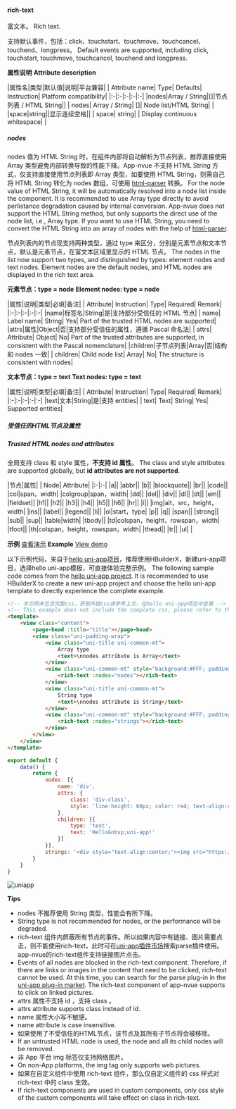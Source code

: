 #### rich-text

富文本。
Rich text.

支持默认事件，包括：click、touchstart、touchmove、touchcancel、touchend、longpress。
Default events are supported, including click, touchstart, touchmove, touchcancel, touchend and longpress.

**属性说明**
**Attribute description**

|属性名|类型|默认值|说明|平台兼容|
| Attribute name| Type| Defaults| Instruction| Platform compatibility|
|:-|:-|:-|:-|:-|
|nodes|Array / String|[]|节点列表 / HTML String||
| nodes| Array / String| \[]| Node list/HTML String| |
|space|string||显示连续空格||
| space| string| | Display continuous whitespace| |

##### nodes

nodes 值为 HTML String 时，在组件内部将自动解析为节点列表，推荐直接使用 Array 类型避免内部转换导致的性能下降。App-nvue 不支持 HTML String 方式，仅支持直接使用节点列表即 Array 类型，如要使用 HTML String，则需自己将 HTML String 转化为 nodes 数组，可使用 [html-parser](https://github.com/dcloudio/hello-uniapp/blob/master/common/html-parser.js) 转换。
For the node value of HTML String, it will be automatically resolved into a node list inside the component. It is recommended to use Array type directly to avoid perlistance degradation caused by internal conversion. App-nvue does not support the HTML String method, but only supports the direct use of the node list, i.e., Array type. If you want to use HTML String, you need to convert the HTML String into an array of nodes with the help of [html-parser](https://github.com/dcloudio/hello-uniapp/blob/master/common/html-parser.js).

节点列表内的节点现支持两种类型，通过 type 来区分，分别是元素节点和文本节点，默认是元素节点，在富文本区域里显示的 HTML 节点。
The nodes in the list now support two types, and distinguished by types: element nodes and text nodes. Element nodes are the default nodes, and HTML nodes are displayed in the rich text area.

**元素节点：type = node**
**Element nodes: type = node**

|属性|说明|类型|必填|备注|
| Attribute| Instruction| Type| Required| Remark|
|:-|:-|:-|:-|:-|
|name|标签名|String|是|支持部分受信任的 HTML 节点|
| name| Label name| String| Yes| Part of the trusted HTML nodes are supported|
|attrs|属性|Object|否|支持部分受信任的属性，遵循 Pascal 命名法|
| attrs| Attribute| Object| No| Part of the trusted attributes are supported, in consistent with the Pascal nomenclature|
|children|子节点列表|Array|否|结构和 nodes 一致|
| children| Child node list| Array| No| The structure is consistent with nodes|

**文本节点：type = text**
**Text nodes: type = text**

|属性|说明|类型|必填|备注|
| Attribute| Instruction| Type| Required| Remark|
|:-|:-|:-|:-|:-|
|text|文本|String|是|支持 entities|
| text| Text| String| Yes| Supported entities|
 
##### 受信任的HTML节点及属性
##### Trusted HTML nodes and attributes

全局支持 class 和 style 属性，**不支持 id 属性**。
The class and style attributes are supported globally, but **id attributes are not supported**.

|节点|属性|
| Node| Attribute|
|:-|:-|
|a||
|abbr||
|b||
|blockquote||
|br||
|code||
|col|span，width|
|colgroup|span，width|
|dd||
|del||
|div||
|dl||
|dt||
|em||
|fieldset||
|h1||
|h2||
|h3||
|h4||
|h5||
|h6||
|hr||
|i||
|img|alt，src，height，width|
|ins||
|label||
|legend||
|li||
|ol|start，type|
|p||
|q||
|span||
|strong||
|sub||
|sup||
|table|width|
|tbody||
|td|colspan，height，rowspan，width|
|tfoot||
|th|colspan，height，rowspan，width|
|thead||
|tr||
|ul|&nbsp;|

**示例** [查看演示](https://hellouniapp.dcloud.net.cn/pages/component/rich-text/rich-text)
**Example** [View demo](https://hellouniapp.dcloud.net.cn/pages/component/rich-text/rich-text)

以下示例代码，来自于[hello uni-app项目](https://github.com/dcloudio/hello-uniapp)，推荐使用HBuilderX，新建uni-app项目，选择hello uni-app模板，可直接体验完整示例。
The following sample code comes from the [hello uni-app project](https://github.com/dcloudio/hello-uniapp). It is recommended to use HBuilderX to create a new uni-app project and choose the hello uni-app template to directly experience the complete example.
```html
<!-- 本示例未包含完整css，获取外链css请参考上文，在hello uni-app项目中查看 -->
<!-- This example does not include the complete css, please refer to the above to obtain the external css. View it in the hello uni-app project -->
<template>
	<view class="content">
		<page-head :title="title"></page-head>
		<view class="uni-padding-wrap">
			<view class="uni-title uni-common-mt">
				Array type
				<text>\nnodes attribute is Array</text>
			</view>
			<view class="uni-common-mt" style="background:#FFF; padding:20rpx;">
				<rich-text :nodes="nodes"></rich-text>
			</view>
			<view class="uni-title uni-common-mt">
				String type
				<text>\nnodes attribute is String</text>
			</view>
			<view class="uni-common-mt" style="background:#FFF; padding:20rpx;">
				<rich-text :nodes="strings"></rich-text>
			</view>
		</view>
	</view>
</template>
```
```javascript
export default {
    data() {
        return {
            nodes: [{
                name: 'div',
                attrs: {
                    class: 'div-class',
                    style: 'line-height: 60px; color: red; text-align:center;'
                },
                children: [{
                    type: 'text',
                    text: 'Hello&nbsp;uni-app!'
                }]
            }],
            strings: '<div style="text-align:center;"><img src="https://bjetxgzv.cdn.bspapp.com/VKCEYUGU-uni-app-doc/d8590190-4f28-11eb-b680-7980c8a877b8.png"/></div>'
        }
    }
}
```

![uniapp](https://bjetxgzv.cdn.bspapp.com/VKCEYUGU-uni-app-doc/ef5ba530-4f2f-11eb-bdc1-8bd33eb6adaa.png)

**Tips**

- nodes 不推荐使用 String 类型，性能会有所下降。
- String type is not recommended for nodes, or the performance will be degraded.
- rich-text 组件内屏蔽所有节点的事件。所以如果内容中有链接、图片需要点击，则不能使用rich-text，此时可在[uni-app插件市场](https://ext.dcloud.net.cn/search?q=parse)搜索parse插件使用。app-nvue的rich-text组件支持链接图片点击。
- Events of all nodes are blocked in the rich-text component. Therefore, if there are links or images in the content that need to be clicked, rich-text cannot be used. At this time, you can search for the parse plug-in in the [uni-app plug-in market](https://ext.dcloud.net.cn/search?q=parse). The rich-text component of app-nvue supports to click on linked pictures.
- attrs 属性不支持 id ，支持 class 。
- attrs attribute supports class instead of id.
- name 属性大小写不敏感。
- name attribute is case insensitive.
- 如果使用了不受信任的HTML节点，该节点及其所有子节点将会被移除。
- If an untrusted HTML node is used, the node and all its child nodes will be removed.
- 非 App 平台 img 标签仅支持网络图片。
- On non-App platforms, the img tag only supports web pictures.
- 如果在自定义组件中使用 rich-text 组件，那么仅自定义组件的 css 样式对 rich-text 中的 class 生效。
- If rich-text components are used in custom components, only css style of the custom components will take effect on class in rich-text.
